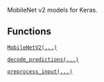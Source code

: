 MobileNet v2 models for Keras.

## Functions
[ `MobileNetV2(...)` ](https://tensorflow.google.cn/api_docs/python/tf/keras/applications/MobileNetV2)

[ `decode_predictions(...)` ](https://tensorflow.google.cn/api_docs/python/tf/keras/applications/mobilenet_v2/decode_predictions)

[ `preprocess_input(...)` ](https://tensorflow.google.cn/api_docs/python/tf/keras/applications/mobilenet_v2/preprocess_input)

